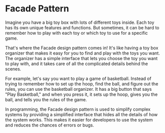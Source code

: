 # Facade Pattern

Imagine you have a big toy box with lots of different toys inside. Each toy has its own unique features and functions. But sometimes, it can be hard to remember how to play with each toy or which toy to use for a specific game.

That's where the Facade design pattern comes in! It's like having a toy box organizer that makes it easy for you to find and play with the toys you want. The organizer has a simple interface that lets you choose the toy you want to play with, and it takes care of all the complicated details behind the scenes.

For example, let's say you want to play a game of basketball. Instead of trying to remember how to set up the hoop, find the ball, and figure out the rules, you can use the basketball organizer. It has a big button that says "Play Basketball," and when you press it, it sets up the hoop, gives you the ball, and tells you the rules of the game.

In programming, the Facade design pattern is used to simplify complex systems by providing a simplified interface that hides all the details of how the system works. This makes it easier for developers to use the system and reduces the chances of errors or bugs.
